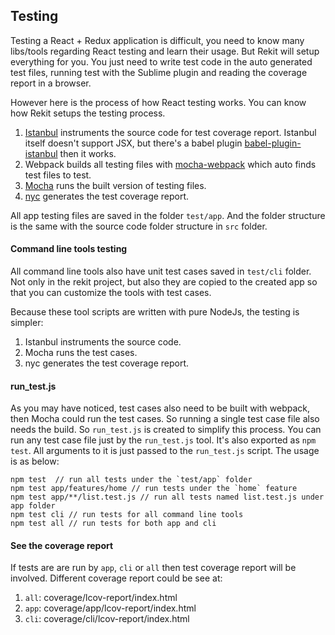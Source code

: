 ## Testing

Testing a React + Redux application is difficult, you need to know many libs/tools regarding React testing and learn their usage. But Rekit will setup everything for you. You just need to write test code in the auto generated test files, running test with the Sublime plugin and reading the coverage report in a browser.

However here is the process of how React testing works. You can know how Rekit setups the testing process.

1. [Istanbul](https://github.com/gotwarlost/istanbul) instruments the source code for test coverage report. Istanbul itself doesn't support JSX, but there's a babel plugin [babel-plugin-istanbul](https://github.com/istanbuljs/babel-plugin-istanbul) then it works.
2. Webpack builds all testing files with [mocha-webpack](https://github.com/zinserjan/mocha-webpack) which auto finds test files to test.
3. [Mocha](https://github.com/mochajs/mocha) runs the built version of testing files.
4. [nyc](https://github.com/istanbuljs/nyc) generates the test coverage report.

All app testing files are saved in the folder `test/app`. And the folder structure is the same with the source code folder structure in `src` folder.

#### Command line tools testing
All command line tools also have unit test cases saved in `test/cli` folder. Not only in the rekit project, but also they are copied to the created app so that you can customize the tools with test cases.

Because these tool scripts are written with pure NodeJs, the testing is simpler:
1. Istanbul instruments the source code.
2. Mocha runs the test cases.
3. nyc generates the test coverage report.

#### run_test.js
As you may have noticed, test cases also need to be built with webpack, then Mocha could run the test cases. So running a single test case file also needs the build. So `run_test.js` is created to simplify this process. You can run any test case file just by the `run_test.js` tool. It's also exported as `npm test`. All arguments to it is just passed to the `run_test.js` script. The usage is as below:
```
npm test  // run all tests under the `test/app` folder
npm test app/features/home // run tests under the `home` feature
npm test app/**/list.test.js // run all tests named list.test.js under app folder
npm test cli // run tests for all command line tools
npm test all // run tests for both app and cli
```

#### See the coverage report
If tests are are run by `app`, `cli` or `all` then test coverage report will be involved. Different coverage report could be see at:

1. `all`: coverage/lcov-report/index.html
2. `app`: coverage/app/lcov-report/index.html
3. `cli`: coverage/cli/lcov-report/index.html




